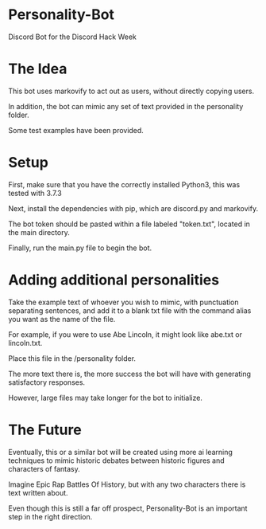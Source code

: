# Personality-Bot
Discord Bot for the Discord Hack Week

# The Idea

This bot uses markovify to act out as users, without directly copying users.

In addition, the bot can mimic any set of text provided in the personality folder. 

Some test examples have been provided. 

# Setup

First, make sure that you have the correctly installed Python3, this was tested with 3.7.3

Next, install the dependencies with pip, which are discord.py and markovify.  

The bot token should be pasted within a file labeled "token.txt", located in the main directory.  

Finally, run the main.py file to begin the bot.  

# Adding additional personalities 

Take the example text of whoever you wish to mimic, with punctuation separating sentences, and add it to a blank txt file with the command alias you want as the name of the file.

For example, if you were to use Abe Lincoln, it might look like abe.txt or lincoln.txt.  

Place this file in the /personality folder.  

The more text there is, the more success the bot will have with generating satisfactory responses.  

However, large files may take longer for the bot to initialize.  

# The Future

Eventually, this or a similar bot will be created using more ai learning techniques to mimic historic debates between historic figures and characters of fantasy.  

Imagine Epic Rap Battles Of History, but with any two characters there is text written about.  

Even though this is still a far off prospect, Personality-Bot is an important step in the right direction. 


